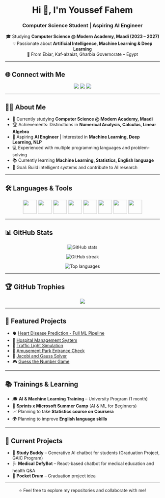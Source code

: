 <h1 align="center">Hi 👋, I'm Youssef Fahem</h1>
<h3 align="center">Computer Science Student | Aspiring AI Engineer</h3>

<p align="center">
  🎓 Studying <b>Computer Science @ Modern Academy, Maadi (2023 – 2027)</b><br/>
  💡 Passionate about <b>Artificial Intelligence, Machine Learning & Deep Learning</b><br/>
  📍 From Ebiar, Kaf-alzaiat, Gharbia Governorate – Egypt
</p>

---

## 🌐 Connect with Me
<p align="center">
  <a href="https://www.linkedin.com/in/yousef-fahem0" target="blank">
    <img src="https://img.shields.io/badge/-Youssef%20Fahem-blue?style=flat-square&logo=Linkedin&logoColor=white"/>
  </a>
  <a href="mailto:yousef.fahem11@gmail.com" target="blank">
    <img src="https://img.shields.io/badge/-yousef.fahem11@gmail.com-red?style=flat-square&logo=Gmail&logoColor=white"/>
  </a>
  <a href="https://github.com/youseffahem" target="blank">
    <img src="https://img.shields.io/badge/-youseffahem-black?style=flat-square&logo=GitHub&logoColor=white"/>
  </a>
</p>

---

## 🧑‍🎓 About Me
- 🔭 Currently studying **Computer Science @ Modern Academy, Maadi**  
- 🏆 Achievements: Distinctions in **Numerical Analysis, Calculus, Linear Algebra**  
- 🤖 Aspiring **AI Engineer** | Interested in **Machine Learning, Deep Learning, NLP**  
- 💻 Experienced with multiple programming languages and problem-solving  
- 📚 Currently learning **Machine Learning, Statistics, English language**  
- 🎯 Goal: Build intelligent systems and contribute to AI research  

---

## 🛠️ Languages & Tools
<p align="center">
  <img src="https://cdn.jsdelivr.net/gh/devicons/devicon/icons/python/python-original.svg" width="45" height="45"/>
  <img src="https://cdn.jsdelivr.net/gh/devicons/devicon/icons/cplusplus/cplusplus-original.svg" width="45" height="45"/>
  <img src="https://cdn.jsdelivr.net/gh/devicons/devicon/icons/java/java-original.svg" width="45" height="45"/>
  <img src="https://cdn.jsdelivr.net/gh/devicons/devicon/icons/dart/dart-original.svg" width="45" height="45"/>
  <img src="https://cdn.jsdelivr.net/gh/devicons/devicon/icons/flutter/flutter-original.svg" width="45" height="45"/>
  <img src="https://cdn.jsdelivr.net/gh/devicons/devicon/icons/html5/html5-original.svg" width="45" height="45"/>
  <img src="https://cdn.jsdelivr.net/gh/devicons/devicon/icons/css3/css3-original.svg" width="45" height="45"/>
  <img src="https://cdn.jsdelivr.net/gh/devicons/devicon/icons/javascript/javascript-original.svg" width="45" height="45"/>
</p>

---

## 📊 GitHub Stats
<p align="center">
  <img src="https://github-readme-stats.vercel.app/api?username=youseffahem&show_icons=true&theme=tokyonight" alt="GitHub stats"/>
</p>

<p align="center">
  <img src="https://github-readme-streak-stats.herokuapp.com/?user=youseffahem&theme=tokyonight" alt="GitHub streak"/>
</p>

<p align="center">
  <img src="https://github-readme-stats.vercel.app/api/top-langs/?username=youseffahem&layout=compact&theme=tokyonight" alt="Top languages"/>
</p>

---

## 🏆 GitHub Trophies
<p align="center">
  <img src="https://github-profile-trophy.vercel.app/?username=youseffahem&theme=onedark&no-frame=true&no-bg=false&margin-w=15" />
</p>

---

## 🚀 Featured Projects
- 🫀 [Heart Disease Prediction - Full ML Pipeline](https://github.com/youseffahem/Heart_Disease_Project)  
- 🏥 [Hospital Management System](https://github.com/youseffahem/Hospital-Management-System)  
- 🚦 [Traffic Light Simulation](https://github.com/youseffahem/traffic-light)  
- 🎢 [Amusement Park Entrance Check](https://github.com/youseffahem/amusement-park-entrance-check)  
- 🧮 [Jacobi and Gauss Solver](https://github.com/youseffahem/Jacobi-and-Gauss)  
- 🎮 [Guess the Number Game](https://github.com/youseffahem/guess-the-number)  

---

## 📚 Trainings & Learning
- 🎓 **AI & Machine Learning Training** – University Program (1 month)  
- 🤝 **Sprints x Microsoft Summer Camp** (AI & ML for Beginners)  
- 📈 Planning to take **Statistics course on Coursera**  
- 🌍 Planning to improve **English language skills**  

---

## 🎯 Current Projects
- 🤖 **Study Buddy** – Generative AI chatbot for students (Graduation Project, GAIC Program)  
- 🩺 **Medical DefyBot** – React-based chatbot for medical education and health Q&A  
- 🥁 **Pocket Drum** – Graduation project idea  

---

<p align="center">
  ⭐️ Feel free to explore my repositories and collaborate with me!
</p>
